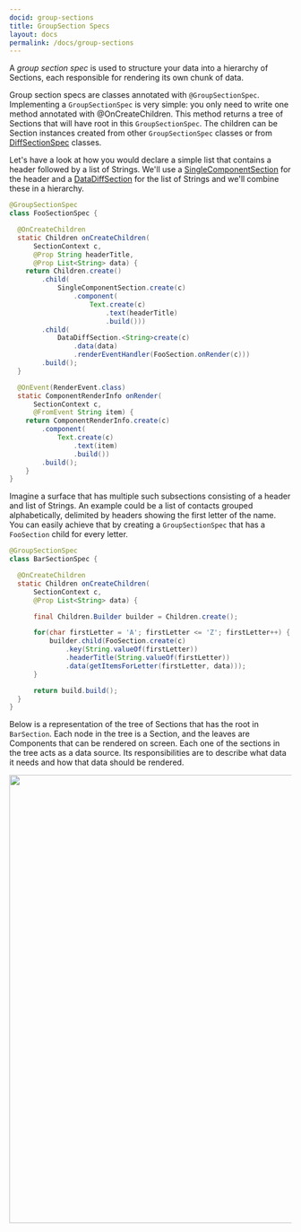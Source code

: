 ```yaml
---
docid: group-sections
title: GroupSection Specs
layout: docs
permalink: /docs/group-sections
---
```


A *group section spec* is used to structure your data into a hierarchy of Sections, each responsible for rendering its own chunk of data.

Group section specs are classes annotated with `@GroupSectionSpec`.
Implementing a `GroupSectionSpec` is very simple: you only need to write one method annotated with @OnCreateChildren. This method returns a tree of Sections that will have root in this `GroupSectionSpec`. The children can be Section instances created from other `GroupSectionSpec` classes or from [DiffSectionSpec](/docs/diff-sections) classes.

Let's have a look at how you would declare a simple list that contains a header followed by a list of Strings. We'll use a [SingleComponentSection](/docs/sections-building-blocks#singlecomponentsection) for the header and a [DataDiffSection](/docs/sections-building-blocks#datadiffsection) for the list of Strings and we'll combine these in a hierarchy.

```java
@GroupSectionSpec
class FooSectionSpec {

  @OnCreateChildren
  static Children onCreateChildren(
      SectionContext c,
      @Prop String headerTitle,
      @Prop List<String> data) {
    return Children.create()
        .child(
            SingleComponentSection.create(c)
                .component(
                    Text.create(c)
                        .text(headerTitle)
                        .build()))
        .child(
            DataDiffSection.<String>create(c)
                .data(data)
                .renderEventHandler(FooSection.onRender(c)))
        .build();
  }

  @OnEvent(RenderEvent.class)
  static ComponentRenderInfo onRender(
      SectionContext c,
      @FromEvent String item) {
    return ComponentRenderInfo.create(c)
        .component(
            Text.create(c)
                .text(item)
                .build())
        .build();
    }
}
```

Imagine a surface that has multiple such subsections consisting of a header and list of Strings. An example could be a list of contacts grouped alphabetically, delimited by headers showing the first letter of the name. You can easily achieve that by creating a `GroupSectionSpec` that has a `FooSection` child for every letter.

```java
@GroupSectionSpec
class BarSectionSpec {

  @OnCreateChildren
  static Children onCreateChildren(
      SectionContext c,
      @Prop List<String> data) {

      final Children.Builder builder = Children.create();

      for(char firstLetter = 'A'; firstLetter <= 'Z'; firstLetter++) {
          builder.child(FooSection.create(c)
              .key(String.valueOf(firstLetter))
              .headerTitle(String.valueOf(firstLetter))
              .data(getItemsForLetter(firstLetter, data)));
      }

      return build.build();
  }
}
```

Below is a representation of the tree of Sections that has the root in `BarSection`. Each node in the tree is a Section, and the leaves are Components that can be rendered on screen.
Each one of the sections in the tree acts as a data source. Its responsibilities are to describe what data it needs and how that data should be rendered.


<img src="/static/images/group-section-spec.png" style="width: 800px;">
